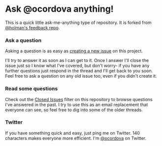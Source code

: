 # Ask @ocordova anything!

This is a quick little ask-me-anything type of repository. It is forked from 
[@holman's feedback repo](https://github.com/holman/feedback).

### Ask a question

Asking a question is as easy as
[creating a new issue](https://github.com/ocordova/ama/issues/new) on this
project.

I'll try to answer it as soon as I can get to it. Once I answer I'll close the
issue just so I know what I've covered, but don't worry- if you have any further
questions just respond in the thread and I'll get back to you soon. Feel free to
ask a question on any old issue too, even if you didn't create it.

### Read some questions

Check out the [Closed Issues](https://github.com/ocordova/ama/issues?q=is%3Aissue+is%3Aclosed)
filter on this repository to browse questions I've answered in the past. I try
to use this as an email replacement that everyone can see, so feel free to dig
into some of the older threads.

### Twitter

If you have something quick and easy, just ping me on Twitter. 140 characters
makes everyone more efficient. I'm [@ocordova](https://twitter.com/ocordova) on
Twitter.
